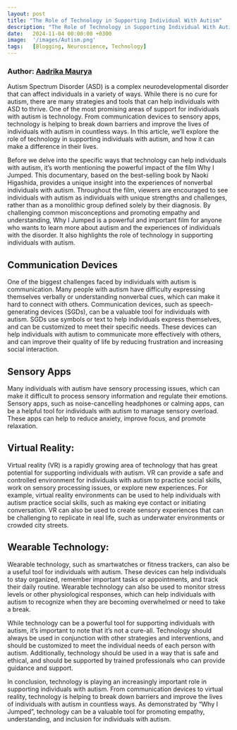 ```yaml
---
layout: post
title: "The Role of Technology in Supporting Individual With Autism"
description: "The Role of Technology in Supporting Individual With Autism"
date:   2024-11-04 00:00:00 +0300
image:  '/images/Autism.png'
tags:   [Blogging, Neuroscience, Technology]
---
```


### Author: [Aadrika Maurya](https://www.linkedin.com/in/aadrika-maurya/)

Autism Spectrum Disorder (ASD) is a complex neurodevelopmental disorder that can
affect individuals in a variety of ways. While there is no cure for autism, there are
many strategies and tools that can help individuals with ASD to thrive. One of the
most promising areas of support for individuals with autism is technology. From
communication devices to sensory apps, technology is helping to break down
barriers and improve the lives of individuals with autism in countless ways. In this
article, we’ll explore the role of technology in supporting individuals with autism,
and how it can make a difference in their lives.

Before we delve into the specific ways that technology can help individuals with
autism, it’s worth mentioning the powerful impact of the film Why I Jumped. This
documentary, based on the best-selling book by Naoki Higashida, provides a unique
insight into the experiences of nonverbal individuals with autism. Throughout the
film, viewers are encouraged to see individuals with autism as individuals with
unique strengths and challenges, rather than as a monolithic group defined solely by
their diagnosis. By challenging common misconceptions and promoting empathy
and understanding, Why I Jumped is a powerful and important film for anyone who
wants to learn more about autism and the experiences of individuals with the
disorder. It also highlights the role of technology in supporting individuals with
autism.

## Communication Devices
One of the biggest challenges faced by individuals with autism is communication.
Many people with autism have difficulty expressing themselves verbally or
understanding nonverbal cues, which can make it hard to connect with others.
Communication devices, such as speech-generating devices (SGDs), can be a
valuable tool for individuals with autism. SGDs use symbols or text to help
individuals express themselves, and can be customized to meet their specific needs.
These devices can help individuals with autism to communicate more effectively
with others, and can improve their quality of life by reducing frustration and
increasing social interaction.

## Sensory Apps
Many individuals with autism have sensory processing issues, which can make it
difficult to process sensory information and regulate their emotions. Sensory apps,
such as noise-cancelling headphones or calming apps, can be a helpful tool for
individuals with autism to manage sensory overload. These apps can help to reduce
anxiety, improve focus, and promote relaxation.

## Virtual Reality:
Virtual reality (VR) is a rapidly growing area of technology that has great potential
for supporting individuals with autism. VR can provide a safe and controlled
environment for individuals with autism to practice social skills, work on sensory
processing issues, or explore new experiences. For example, virtual reality
environments can be used to help individuals with autism practice social skills, such
as making eye contact or initiating conversation. VR can also be used to create
sensory experiences that can be challenging to replicate in real life, such as
underwater environments or crowded city streets.

## Wearable Technology:
Wearable technology, such as smartwatches or fitness trackers, can also be a useful
tool for individuals with autism. These devices can help individuals to stay
organized, remember important tasks or appointments, and track their daily routine.
Wearable technology can also be used to monitor stress levels or other physiological
responses, which can help individuals with autism to recognize when they are
becoming overwhelmed or need to take a break.

While technology can be a powerful tool for supporting individuals with autism, it’s
important to note that it’s not a cure-all. Technology should always be used in
conjunction with other strategies and interventions, and should be customized to
meet the individual needs of each person with autism. Additionally, technology should
be used in a way that is safe and ethical, and should be supported by trained
professionals who can provide guidance and support.

In conclusion, technology is playing an increasingly important role in supporting
individuals with autism. From communication devices to virtual reality, technology
is helping to break down barriers and improve the lives of individuals with autism in
countless ways. As demonstrated by “Why I Jumped”, technology can be a valuable
tool for promoting empathy, understanding, and inclusion for individuals with
autism.